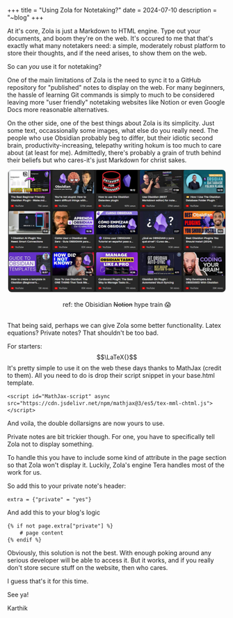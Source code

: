 +++
title = "Using Zola for Notetaking?"
date = 2024-07-10
description = "~blog"
+++

At it's core, Zola is just a Markdown to HTML engine. Type out your documents, and boom they're on the web. It's occured to me that that's exactly what many notetakers need: a simple, moderately robust platform to store their thoughts, and if the need arises, to show them on the web. 

So can <i>you</i> use it for notetaking? 

One of the main limitations of Zola is the need to sync it to a GitHub repository for "published" notes to display on the web. For many beginners, the hassle of learning Git commands is simply to much to be considered leaving more "user friendly" notetaking websites like Notion or even Google Docs more reasonable alternatives. 

On the other side, one of the best things about Zola is its simplicity. Just some text, occassionally some images, what else do you really need. The people who use Obsidian probably beg to differ, but their idiotic second brain, productivity-increasing, telepathy writing hokum is too much to care about (at least for me). Admittedly, there's probably a grain of truth behind their beliefs but who cares-it's just Markdown for christ sakes.

<div style="text-align:center;">
    <img src="/blog/obsidian.png" width="500" style="border-radius:8px">
    <br><br>
    <caption>ref: the Obisidian <s>Notion</s> hype train 😱</caption>
    <br><br>
</div>

That being said, perhaps we can give Zola some better functionality. Latex equations? Private notes? That shouldn't be too bad.

For starters: $$\LaTeX{}$$It's pretty simple to use it on the web these days thanks to MathJax (credit to them). All you need to do is drop their script snippet in your base.html template.

    <script id="MathJax-script" async src="https://cdn.jsdelivr.net/npm/mathjax@3/es5/tex-mml-chtml.js"></script>

And voila, the double dollarsigns are now yours to use.

Private notes are bit trickier though. For one, you have to specifically tell Zola not to display something. 

To handle this you have to include some kind of attribute in the page section so that Zola won't display it. Luckily, Zola's engine Tera handles most of the work for us. 

So add this to your private note's header:
    
    extra = {"private" = "yes"}

And add this to your blog's logic
    
    {% if not page.extra["private"] %}
        # page content
    {% endif %}

Obviously, this solution is not the best. With enough poking around any serious developer will be able to access it. But it works, and if you really don't store secure stuff on the website, then who cares. 

I guess that's it for this time. 

See ya!

Karthik


